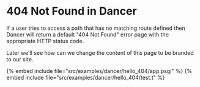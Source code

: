 # 404 Not Found in Dancer

If a user tries to access a path that has no matching route defined then Dancer will return a default "404 Not Found" error page
with the appropriate HTTP status code.

Later we'll see how can we change the content of this page to be branded to our site.


{% embed include file="src/examples/dancer/hello_404/app.psgi" %}
{% embed include file="src/examples/dancer/hello_404/test.t" %}


